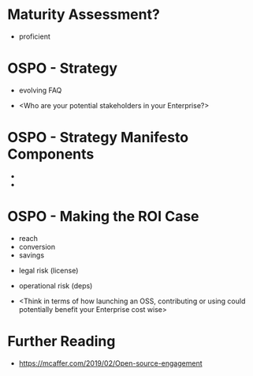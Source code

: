 # Maturity Assessment?

 - proficient


# OSPO - Strategy

- evolving FAQ

- <Who are your potential stakeholders in your Enterprise?>


# OSPO - Strategy Manifesto Components

 - <Insert notes here >
 - <Think of guidelines that are most relevant to your current Enterprises relationship with OSS>
 

# OSPO - Making the ROI Case
 
 + reach
 + conversion
 + savings
 - legal risk (license)
 - operational risk (deps)
 
 - <Think in terms of how launching an OSS, contributing or using could potentially benefit your Enterprise cost wise>
 

# Further Reading

- https://mcaffer.com/2019/02/Open-source-engagement
